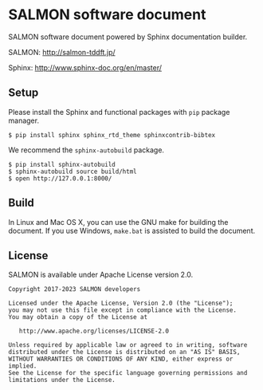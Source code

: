 # SALMON software document

SALMON software document powered by Sphinx documentation builder.

SALMON: http://salmon-tddft.jp/

Sphinx: http://www.sphinx-doc.org/en/master/

## Setup

Please install the Sphinx and functional packages with `pip` package manager.

    $ pip install sphinx sphinx_rtd_theme sphinxcontrib-bibtex

We recommend the `sphinx-autobuild` package.

    $ pip install sphinx-autobuild
    $ sphinx-autobuild source build/html
    $ open http://127.0.0.1:8000/

## Build

In Linux and Mac OS X, you can use the GNU make for building the document.
If you use Windows, `make.bat` is assisted to build the document.

## License

SALMON is available under Apache License version 2.0.

    Copyright 2017-2023 SALMON developers
    
    Licensed under the Apache License, Version 2.0 (the "License");
    you may not use this file except in compliance with the License.
    You may obtain a copy of the License at
  
       http://www.apache.org/licenses/LICENSE-2.0

    Unless required by applicable law or agreed to in writing, software
    distributed under the License is distributed on an "AS IS" BASIS,
    WITHOUT WARRANTIES OR CONDITIONS OF ANY KIND, either express or implied.
    See the License for the specific language governing permissions and
    limitations under the License.
